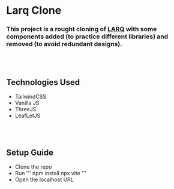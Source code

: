 # Larq Clone

### This project is a rought cloning of [LARQ](https://www.livelarq.com/) with some components added (to practice different libraries) and removed (to avoid redundant designs).

<br>
<br>


## Technologies Used
- TailwindCSS
- Vanilla JS
- ThreeJS
- LeafLetJS

<br>
<br>


## Setup Guide
- Clone the repo
- Run 
'''
npm install
npx vite
'''
- Open the localhost URL